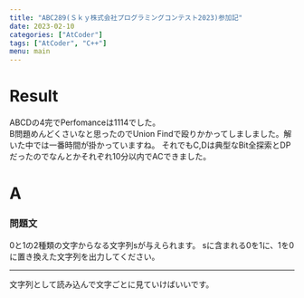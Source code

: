 ```yaml
---
title: "ABC289(Ｓｋｙ株式会社プログラミングコンテスト2023)参加記"
date: 2023-02-10
categories: ["AtCoder"]
tags: ["AtCoder", "C++"]
menu: main
---
```


<script type="text/x-mathjax-config">MathJax.Hub.Config({tex2jax:{inlineMath:[['\$','\$'],['\\(','\\)']],processEscapes:true},CommonHTML: {matchFontHeight:false}});</script>
<script type="text/javascript" async src="https://cdnjs.cloudflare.com/ajax/libs/mathjax/2.7.1/MathJax.js?config=TeX-MML-AM_CHTML"></script>


# Result
ABCDの4完でPerfomanceは1114でした。<br>
B問題めんどくさいなと思ったのでUnion Findで殴りかかってしましました。解いた中では一番時間が掛かっていますね。
それでもC,Dは典型なBit全探索とDPだったのでなんとかそれぞれ10分以内でACできました。

# A 
### 問題文
0と1の2種類の文字からなる文字列sが与えられます。 
sに含まれる0を1に、1を0に置き換えた文字列を出力してください。

---
文字列として読み込んで文字ごとに見ていけばいいです。